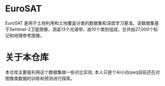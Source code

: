 # EuroSAT
EuroSAT 是用于土地利用和土地覆盖分类的数据集和深度学习基准。该数据集基于Sentinel-2卫星图像，涵盖13个光谱带，由10个类别组成，总共由27,000个标记和地理参考图像。

# 关于本仓库
本仓库主要是利用这个数据集做一些对比实验, 本人只是个AI小白qwq目前还在对图像类数据的训练和预测进行探索。
